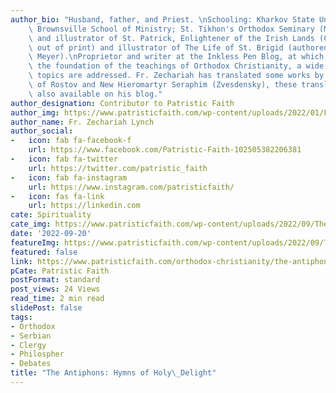 ```yaml
---
author_bio: "Husband, father, and Priest. \nSchooling: Kharkov State University (Ukraine);\
    \ Brownsville School of Ministry; St. Tikhon's Orthodox Seminary (M.Div.).\nAuthor\
    \ and illustrator of St. Patrick, Enlightener of the Irish Lands (Conciliar Press,\
    \ out of print) and illustrator of The Life of St. Brigid (authored by Jane G.\
    \ Meyer).\nProprietor and writer at the Inkless Pen Blog, at which, based on \
    \ the foundation of the teachings of Orthodox Christianity, a wide variety of\
    \ topics are addressed. Fr. Zechariah has translated some works by St. Dimitry\
    \ of Rostov and New Hieromartyr Seraphim (Zvesdensky), these translations are\
    \ also available on his blog."
author_designation: Contributor to Patristic Faith
author_img: https://www.patristicfaith.com/wp-content/uploads/2022/01/Fr.-Zechariah-Lynch-150x150.png
author_name: Fr. Zechariah Lynch
author_social:
-   icon: fab fa-facebook-f
    url: https://www.facebook.com/Patristic-Faith-102505382206381
-   icon: fab fa-twitter
    url: https://twitter.com/patristic_faith
-   icon: fab fa-instagram
    url: https://www.instagram.com/patristicfaith/
-   icon: fas fa-link
    url: https://linkedin.com
cate: Spirituality
cate_img: https://www.patristicfaith.com/wp-content/uploads/2022/09/The-Antiphons-Hymns-of-Holy-Delight.png
date: '2022-09-20'
featureImg: https://www.patristicfaith.com/wp-content/uploads/2022/09/The-Antiphons-Hymns-of-Holy-Delight.png
featured: false
link: https://www.patristicfaith.com/orthodox-christianity/the-antiphons-hymns-of-holy-delight/
pCate: Patristic Faith
postFormat: standard
post_views: 24 Views
read_time: 2 min read
slidePost: false
tags:
- Orthodox
- Serbian
- Clergy
- Philospher
- Debates
title: "The Antiphons: Hymns of Holy\_Delight"
---
```

